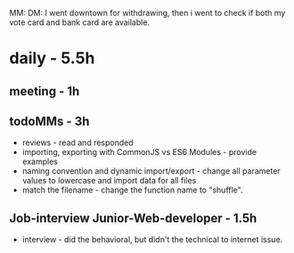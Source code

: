 MM: DM: I went downtown for withdrawing, then i went to check if both my vote card and bank card are available.

# daily - 5.5h

## meeting - 1h

## todoMMs - 3h
* reviews - read and responded
* importing, exporting with CommonJS vs ES6 Modules - provide examples
* naming convention and dynamic import/export - change all parameter values to lowercase and import data for all files
* match the filename - change the function name to "shuffle".

## Job-interview Junior-Web-developer - 1.5h
* interview - did the behavioral, but didn't the technical to internet issue.
